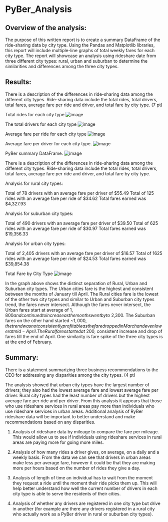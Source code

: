 # PyBer_Analysis
## Overview of the analysis:

The purpose of this written report is to create a summary DataFrame of the ride-sharing data by city type. Using the Pandas and Matplotlib libraries, this report will include multiple-line graphs of total weekly fares for each city type. The report will showcase an analysis using rideshare date from three different city types: rural, urban and suburban to determine the similarities and differences among the three city types.

## Results:

There is a description of the differences in ride-sharing data among the different city types. Ride-sharing data include the total rides, total drivers, total fares, average fare per ride and driver, and total fare by city type. (7 pt)

Total rides for each city type 
![image](https://user-images.githubusercontent.com/86085614/127780978-06c682b8-8d63-4a45-ada2-4f6ad76d0ee7.png)

The total drivers for each city type
![image](https://user-images.githubusercontent.com/86085614/127780996-1baa8356-4d07-425a-8540-8d79c36b33a0.png)

 Average fare per ride for each city type
 ![image](https://user-images.githubusercontent.com/86085614/127781028-5961cd22-17a4-44f0-b6b0-58af1705cdde.png)

Average fare per driver for each city type. 
![image](https://user-images.githubusercontent.com/86085614/127781034-e6d6553b-cfb1-4863-9d3c-d210e952e64c.png)

PyBer summary DataFrame.
![image](https://user-images.githubusercontent.com/86085614/127781066-932f861f-7963-4b0e-90a5-d81772cffd08.png)

There is a description of the differences in ride-sharing data among the different city types. Ride-sharing data include the total rides, total drivers, total fares, average fare per ride and driver, and total fare by city type.


Analysis for rural city types:

Total of 78 drivers with an average fare per driver of $55.49
Total of 125 rides with an average fare per ride of $34.62
Total fares earned was $4,327.93

Analysis for suburban city types:

Total of 490 drivers with an average fare per driver of $39.50
Total of 625 rides with an average fare per ride of $30.97
Total fares earned was $19,356.33

Analysis for urban city types:

Total of 2,405 drivers with an average fare per driver of $16.57
Total of 1625 rides with an average fare per ride of $24.53
Total fares earned was $39,854.38

Total Fare by City Type
![image](https://user-images.githubusercontent.com/86085614/127781085-d2dd4724-fda9-4efb-ba52-4bcaabf65835.png)

In the graph above shows the distinct separation of Rural, Urban and Suburban city types.  The Urban cities fare is the highest and consistent between the months of January till April.  The Rural cities fare is the lowest of the other two city types and similar to Urban and Suburban city types trend, the fares never intersect.  Although the fares never intersect, the Urban fares start at average of $1,800 and continued to increase as the months went by to ~$2,300.  The Suburban fares on the other hand started ~$1,000, the trend was not consistently profitable as the fare dropped in March and even lower at mid-April.  The Rural fares started at ~$200, consistent increase and drop of fares till the end of April. One similarity is fare spike of the three city types is at the end of February.


## Summary:

There is a statement summarizing three business recommendations to the CEO for addressing any disparities among the city types. (4 pt)


The analysis showed that urban city types have the largest number of drivers; they also had the lowest average fare and lowest average fare per driver. Rural city types had the least number of drivers but the highest average fare per ride and per driver. From this analysis it appears that those who use rideshare services in rural areas pay more than individuals who use rideshare services in urban areas. Additional analysis of RyBer rideshare data will be important to better understand and make recommendations based on any disparities.

1. Analysis of rideshare data by mileage to compare the fare per mileage. This would allow us to see if individuals using rideshare services in rural areas are paying more for going more miles.

2. Analysis of how many rides a driver gives, on average, on a daily and a weekly basis. From the data we can see that drivers in urban areas make less per average fare, however it could be that they are making more per hours based on the number of rides they give a day.

3. Analysis of length of time an individual has to wait from the moment they request a ride until the moment their ride picks them up. This will help better understand how well the current number of drivers in each city type is able to serve the residents of their cities.

4. Analysis of whether any drivers are registered in one city type but drive in another (for example are there any drivers registered in a rural city who actually work as a PyBer driver in rural or suburban city types).

